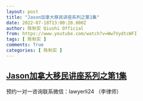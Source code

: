 ```yaml
---
layout: post
title: "Jason加拿大移民讲座系列之第1集"
date: 2022-07-18T13:00:28.000Z
author: 陈秋实 Qiushi Official
from: https://www.youtube.com/watch?v=Ww7VydtcWFI
tags: [ 陈秋实 ]
comments: True
categories: [ 陈秋实 ]
---
```

<!--1658149228000-->
[Jason加拿大移民讲座系列之第1集](https://www.youtube.com/watch?v=Ww7VydtcWFI)
------

<div>
预约一对一咨询联系微信：lawyerli24 （李律师）
</div>
